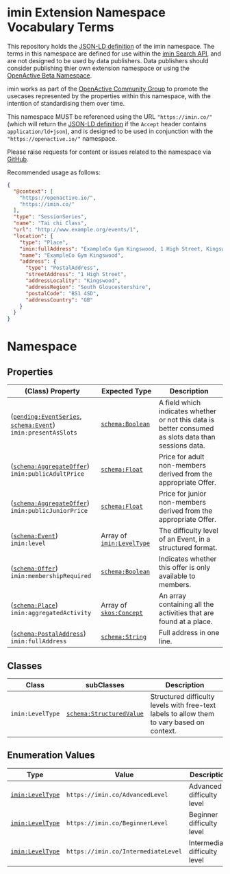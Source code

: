 # imin Extension Namespace Vocabulary Terms

This repository holds the [JSON-LD definition](http://ns.imin.co/imin.jsonld) of the imin namespace. The terms in this namespace are defined for use within the [imin Search API](https://docs.imin.co), and are not designed to be used by data publishers. Data publishers should consider publishing thier own extension namespace or using the [OpenActive Beta Namespace](https://www.openactive.io/ns-beta/).

imin works as part of the [OpenActive Community Group](https://www.w3.org/community/openactive) to promote the usecases represented by the properties within this namespace, with the intention of standardising them over time.

This namespace MUST be referenced using the URL `"https://imin.co/"` (which will return the [JSON-LD definition](http://ns.imin.co/imin.jsonld) if the `Accept` header contains `application/ld+json`), and is designed to be used in conjunction with the `"https://openactive.io/"` namespace.

Please raise requests for content or issues related to the namespace via [GitHub](https://github.com/imin-ltd/extension-namespace/issues). 

Recommended usage as follows:
```json
{
  "@context": [
    "https://openactive.io/",
    "https://imin.co/"
  ],
  "type": "SessionSeries",
  "name": "Tai chi Class",
  "url": "http://www.example.org/events/1",
  "location": {
    "type": "Place",
    "imin:fullAddress": "ExampleCo Gym Kingswood, 1 High Street, Kingswood, South Gloucestershire, BS1 4SD",
    "name": "ExampleCo Gym Kingswood",
    "address": {
      "type": "PostalAddress",
      "streetAddress": "1 High Street",
      "addressLocality": "Kingswood",
      "addressRegion": "South Gloucestershire",
      "postalCode": "BS1 4SD",
      "addressCountry": "GB"
    }
  }
}
```

# Namespace



## Properties

| (Class) Property    |  Expected Type  | Description                                                         |
|---------------------|-----------------|---------------------------------------------------------------------|
| <a name="presentAsSlots"></a> ([`pending:EventSeries`](http://pending.schema.org/EventSeries), [`schema:Event`](https://schema.org/Event)) <br/>  `imin:presentAsSlots` | [`schema:Boolean`](https://schema.org/Boolean) | A field which indicates whether or not this data is better consumed as slots data than sessions data. |
| <a name="publicAdultPrice"></a> ([`schema:AggregateOffer`](https://schema.org/AggregateOffer)) <br/>  `imin:publicAdultPrice` | [`schema:Float`](https://schema.org/Float) | Price for adult non-members derived from the appropriate Offer. |
| <a name="publicJuniorPrice"></a> ([`schema:AggregateOffer`](https://schema.org/AggregateOffer)) <br/>  `imin:publicJuniorPrice` | [`schema:Float`](https://schema.org/Float) | Price for junior non-members derived from the appropriate Offer. |
| <a name="level"></a> ([`schema:Event`](https://schema.org/Event)) <br/>  `imin:level` | Array of [`imin:LevelType`](https://imin.co/LevelType) | The difficulty level of an Event, in a structured format. |
| <a name="membershipRequired"></a> ([`schema:Offer`](https://schema.org/Offer)) <br/>  `imin:membershipRequired` | [`schema:Boolean`](https://schema.org/Boolean) | Indicates whether this offer is only available to members. |
| <a name="aggregatedActivity"></a> ([`schema:Place`](https://schema.org/Place)) <br/>  `imin:aggregatedActivity` | Array of [`skos:Concept`](http://www.w3.org/2004/02/skos/core#Concept) | An array containing all the activities that are found at a place. |
| <a name="fullAddress"></a> ([`schema:PostalAddress`](https://schema.org/PostalAddress)) <br/>  `imin:fullAddress` | [`schema:String`](https://schema.org/String) | Full address in one line. |



## Classes

| Class                      | subClasses | Description                                                                                 |
|----------------------------|------------|---------------------------------------------------------------------------------------------|
| <a name="LevelType"></a> `imin:LevelType` | [`schema:StructuredValue`](https://schema.org/StructuredValue) | Structured difficulty levels with free-text labels to allow them to vary based on context. |



## Enumeration Values

| Type          | Value    | Description                                                                    |
|---------------|----------|--------------------------------------------------------------------------------|
| [`imin:LevelType`](https://imin.co/LevelType) | <a name="AdvancedLevel"></a> `https://imin.co/AdvancedLevel` | Advanced difficulty level |
| [`imin:LevelType`](https://imin.co/LevelType) | <a name="BeginnerLevel"></a> `https://imin.co/BeginnerLevel` | Beginner difficulty level |
| [`imin:LevelType`](https://imin.co/LevelType) | <a name="IntermediateLevel"></a> `https://imin.co/IntermediateLevel` | Intermediate difficulty level |

